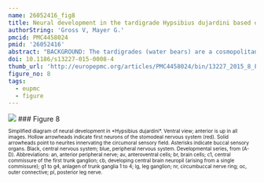 ```yaml
---
name: 26052416_fig8
title: Neural development in the tardigrade Hypsibius dujardini based on anti-acetylated α-tubulin immunolabeling.
authorString: 'Gross V, Mayer G.'
pmcid: PMC4458024
pmid: '26052416'
abstract: "BACKGROUND: The tardigrades (water bears) are a cosmopolitan group of microscopic ecdysozoans found in a variety of aquatic and temporarily wet environments. They are members of the Panarthropoda (Tardigrada + Onychophora + Arthropoda), although their exact position within this group remains contested. Studies of embryonic development in tardigrades have been scarce and have yielded contradictory data. Therefore, we investigated the development of the nervous system in embryos of the tardigrade Hypsibius dujardini using immunohistochemical techniques in conjunction with confocal laser scanning microscopy in an effort to gain insight into the evolution of the nervous system in panarthropods. RESULTS: An antiserum against acetylated α-tubulin was used to visualize the axonal processes and general neuroanatomy in whole-mount embryos of the eutardigrade H. dujardini. Our data reveal that the tardigrade nervous system develops in an anterior-to-posterior gradient, beginning with the neural structures of the head. The brain develops as a dorsal, bilaterally symmetric structure and contains a single developing central neuropil. The stomodeal nervous system develops separately and includes at least four separate, ring-like commissures. A circumbuccal nerve ring arises late in development and innervates the circumoral sensory field. The segmental trunk ganglia likewise arise from anterior to posterior and establish links with each other via individual pioneering axons. Each hemiganglion is associated with a number of peripheral nerves, including a pair of leg nerves and a branched, dorsolateral nerve. CONCLUSIONS: The revealed pattern of brain development supports a single-segmented brain in tardigrades and challenges previous assignments of homology between tardigrade brain lobes and arthropod brain segments. Likewise, the tardigrade circumbuccal nerve ring cannot be homologized with the arthropod 'circumoral' nerve ring, suggesting that this structure is unique to tardigrades. Finally, we propose that the segmental ganglia of tardigrades and arthropods are homologous and, based on these data, favor a hypothesis that supports tardigrades as the sister group of arthropods."
doi: 10.1186/s13227-015-0008-4
thumb_url: 'http://europepmc.org/articles/PMC4458024/bin/13227_2015_8_Fig8_HTML.gif'
figure_no: 8
tags:
  - eupmc
  - figure
---
```

<img src='http://europepmc.org/articles/PMC4458024/bin/13227_2015_8_Fig8_HTML.jpg' style='max-height: 300px'>
### Figure 8
<p style='font-size: 10px;'>Simplified diagram of neural development in *Hypsibius dujardini*. Ventral view; anterior is up in all images. Hollow arrowheads indicate first neurons of the stomodeal nervous system (red). Solid arrowheads point to neurites innervating the circumoral sensory field. Asterisks indicate buccal sensory organs. Black, central nervous system; blue, peripheral nervous system. Developmental series, from (A-D). Abbreviations: an, anterior peripheral nerve; av, anteroventral cells; br, brain cells; c1, central commissure of the first trunk ganglion; cb, developing central brain neuropil (arising from a single commissure); g1 to g4, anlagen of trunk ganglia 1 to 4; lg, leg ganglion; nr, circumbuccal nerve ring; oc, outer connective; pl, posterior leg nerve.</p>